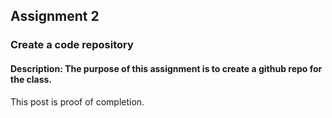 ## Assignment 2
### Create a code repository
#### Description: The purpose of this assignment is to create a github repo for the class. 
This post is proof of completion.
